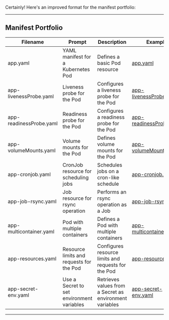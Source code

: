 Certainly! Here's an improved format for the manifest portfolio:

---

## Manifest Portfolio

| Filename                | Prompt                                              | Description                                                 | Example                                              |
|-------------------------|-----------------------------------------------------|-------------------------------------------------------------|------------------------------------------------------|
| app.yaml                | YAML manifest for a Kubernetes Pod                  | Defines a basic Pod resource                               | [app.yaml](https://github.com/dereban25/generate_manifest_k8s/blob/main/yaml/app.yaml)                |
| app-livenessProbe.yaml  | Liveness probe for the Pod                           | Configures a liveness probe for the Pod                    | [app-livenessProbe.yaml](https://github.com/dereban25/generate_manifest_k8s/blob/main/yaml/app-livenessProbe.yaml)  |
| app-readinessProbe.yaml | Readiness probe for the Pod                          | Configures a readiness probe for the Pod                   | [app-readinessProbe.yaml](https://github.com/dereban25/generate_manifest_k8s/blob/main/yaml/app-readinessProbe.yaml) |
| app-volumeMounts.yaml   | Volume mounts for the Pod                            | Defines volume mounts for the Pod                          | [app-volumeMounts.yaml](https://github.com/dereban25/generate_manifest_k8s/blob/main/yaml/app-volumeMounts.yaml)   |
| app-cronjob.yaml        | CronJob resource for scheduling jobs                  | Schedules jobs on a cron-like schedule                      | [app-cronjob.yaml](https://github.com/dereban25/generate_manifest_k8s/blob/main/yaml/app-cronjob.yaml)        |
| app-job-rsync.yaml      | Job resource for rsync operation                     | Performs an rsync operation as a Job                       | [app-job-rsync.yaml](https://github.com/dereban25/generate_manifest_k8s/blob/main/yaml/app-job-rsync.yaml)     |
| app-multicontainer.yaml | Pod with multiple containers                         | Defines a Pod with multiple containers                      | [app-multicontainer.yaml](https://github.com/dereban25/generate_manifest_k8s/blob/main/yaml/app-multicontainer.yaml) |
| app-resources.yaml      | Resource limits and requests for the Pod             | Configures resource limits and requests for the Pod        | [app-resources.yaml](https://github.com/dereban25/generate_manifest_k8s/blob/main/yaml/app-resources.yaml)      |
| app-secret-env.yaml     | Use a Secret to set environment variables            | Retrieves values from a Secret as environment variables    | [app-secret-env.yaml](https://github.com/dereban25/generate_manifest_k8s/blob/main/yaml/app-secret-env.yaml)    |

---

